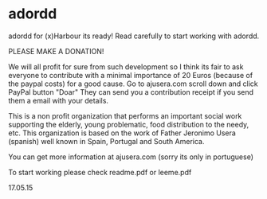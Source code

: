 # adordd
adordd for (x)Harbour its ready! Read carefully to start working with adordd.

PLEASE MAKE A DONATION!

We will all profit for sure from such development so I think its fair to ask everyone to contribute with a minimal 
importance of 20 Euros (because of the paypal costs) for a good cause.
Go to ajusera.com scroll down and click PayPal button "Doar" 
They can send you a contribution receipt if you send them a email with your details.

This is a non profit organization that performs an important social work supporting the elderly, 
young problematic, food distribution to the needy, etc.
This organization is based on the work of Father Jeronimo Usera (spanish) well known in
Spain, Portugal and South America.

You can get more information at ajusera.com (sorry its only in portuguese)

To start working please check readme.pdf or leeme.pdf

17.05.15




